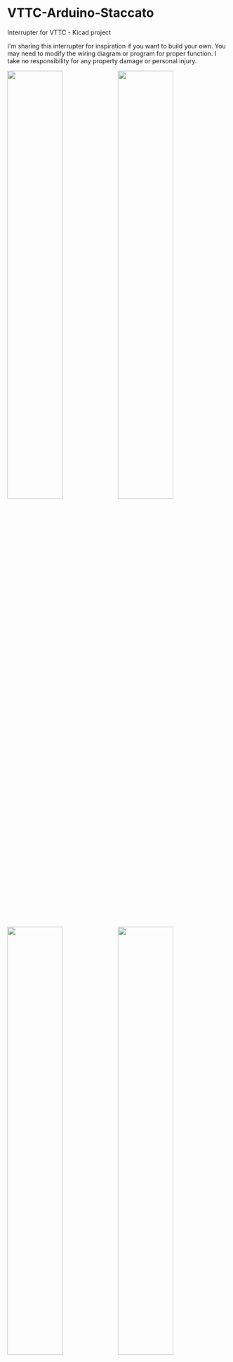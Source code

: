 # VTTC-Arduino-Staccato
Interrupter for VTTC - Kicad project

I'm sharing this interrupter for inspiration if you want to build your own. You may need to modify the wiring diagram or program for proper function. I take no responsibility for any property damage or personal injury.

<img src="https://czechrust.eu/other/electro/vttc_staccato.jpg" width=50% height=50%><img src="https://czechrust.eu/other/electro/vttc_sparks.jpg" width=50% height=50%>
<img src="https://czechrust.eu/other/electro/staccato_circuit.png" width=50% height=50%><img src="https://czechrust.eu/other/electro/staccato_pcb.png" width=50% height=50%>
</br>https://www.youtube.com/watch?v=uaf3k1Z0Gr8
</br>https://www.youtube.com/watch?v=Orlu5OpqwGU
</br>https://www.youtube.com/watch?v=_JIQWXnwYew
</br>https://www.youtube.com/watch?v=DjzjCPVujho
